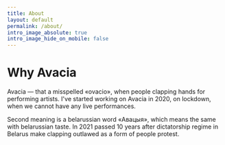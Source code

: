 ```yaml
---
title: About
layout: default
permalink: /about/
intro_image_absolute: true
intro_image_hide_on_mobile: false
---
```


# Why Avacia

Avacia — that a misspelled «ovacio», when people clapping hands for performing artists. I've started working on Avacia in 2020, on lockdown, when we cannot have any live performances.

Second meaning is a belarussian word «Авацыя», which means the same with belarussian taste. In 2021 passed 10 years after dictatorship regime in Belarus make clapping outlawed as a form of people protest. 

